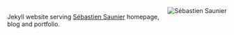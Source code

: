 <div style="float: right; border-radius:50%">
  <img src="https://raw.github.com/ssaunier/ssaunier.github.io/master/images/sebastien_saunier.jpg" alt="Sébastien Saunier" />
</div>

Jekyll website serving [Sébastien Saunier](http://sebastien.saunier.me) homepage, blog and portfolio.